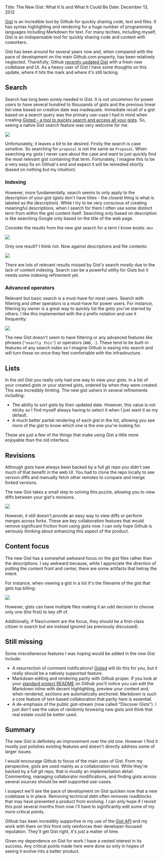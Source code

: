 Title: The New Gist: What It Is and What It Could Be
Date: December 13, 2012

[Gist](http://gist.github.com) is an incredible tool by Github for quickly sharing code, text and files. It has syntax highlighting and rendering for a huge number of programming languages including Markdown for text. For many techies, including myself, Gist is an indispensable tool for quickly sharing code and content with coworkers.

Gist has been around for several years now and, when compared with the pace of development on the main Github.com property, has been relatively neglected. Thankfully, Github [recently updated Gist](https://github.com/blog/1276-welcome-to-a-new-gist) with a fresh new codebase and UI. As a heavy user of Gist I have some thoughts on this update, where it hits the mark and where it's still lacking.

## Search

Search has long been sorely needed in Gist. It is not uncommon for power users to have several hundred to thousands of gists and the previous linear list-view based on creation date was inadequate. Immediate recall of a gist based on a search query was the primary use-case I had in mind when creating [Gisted - a tool to quickly search and access all your gists](https://gistedapp.herokuapp.com). So, seeing a native Gist search feature was very welcome for me.

![](http://f.cl.ly/items/1J0V2s471k2n0n0M2V3Y/Image%202012-12-12%20at%205.05.36%20PM.png)

Unfortunately, it leaves a bit to be desired. Firstly the search is case *sensitive*. So searching for `proposal` is not the same as `Proposal`. When searching my gists I never care about the case and want to just quickly find the most relevant gist containing that term. Fortunately, I imagine this to be a very easy fix on Github's end and expect it will be remedied shortly (based on nothing but my intuition).

### Indexing

However, more fundamentally, search seems to only apply to the description of your gist (gists don't have titles - the closest thing is what is labeled as the description). While I try to be very conscious of creating meaningful descriptions, when I search for them I often use some distinct term from within the gist content itself. Searching only based on description is like searching Google only based on the title of the web page.

Consider the results from the new gist search for a term I know exists: `dev`

![](http://f.cl.ly/items/1s2n3z0i0u0D3k1a2a06/Image%202012-12-12%20at%205.13.40%20PM.png)

Only one result? I think not. Now against descriptions and file contents:

![](http://f.cl.ly/items/1D0R3e023C0s1x3G1L3R/Image%202012-12-12%20at%205.15.22%20PM.png)

There are lots of relevant results missed by Gist's search mostly due to the lack of content indexing. Search can be a powerful utility for Gists but it needs some indexing refinement yet.

### Advanced operators

Relevant but basic search is a must-have for most users. Search with filtering and other operators is a must-have for power users. For instance, filtering by owner is a great way to quickly list the gists you've starred by others. I like this implemented with the `@` prefix notation and use it frequently:

![](http://f.cl.ly/items/081v1N2W0n2C2i3r1t2g/Image%202012-12-12%20at%208.18.31%20PM.png)

The new Gist doesn't seem to have filtering or any advanced features like phrases (`"exactly this"`) or operators (`AND`, `-`). These tend to be built-in features of any search index so I imagine Github is easing into search and will turn these on once they feel comfortable with the infrastructure.

## Lists

In the old Gist you really only had one way to view your gists. In a list of your created gists or your starred gists, ordered by when they were created. This was incredibly limiting. The new gist ushers in several refinements including:

* The ability to sort gists by their updated date. However, this value is not sticky so I find myself always having to select it when I just want it as my default.
* A much better partial rendering of each gist in the list, allowing you see more of the gist to know which one is the one you're looking for.

These are just a few of the things that make using Gist a little more enjoyable than the old interface.

## Revisions

Although gists have always been backed by a full git repo you didn't see much of that benefit in the web UI. You had to clone the repo locally to see version diffs and manually fetch other remotes to compare and merge forked versions.

The new Gist takes a small step to solving this puzzle, allowing you to view diffs between your gist's revisions.

![](http://f.cl.ly/items/1W2O1A3D3W1b322x2R1J/Image%202012-12-12%20at%208.47.55%20PM.png)

However, it still doesn't provide an easy way to view diffs or perform merges across forks. These are key collaboration features that would remove significant friction from using gists now. I can only hope Github is seriously thinking about enhancing this aspect of the product.

## Content focus

The new Gist has a somewhat awkward focus on the gist files rather than the descriptions. I say awkward because, while I appreciate the direction of putting the content front and center, there are some artifacts that betray the intent.

For instance, when viewing a gist in a list it's the filename of the gist that gets top billing:

![](http://f.cl.ly/items/242h231D36362b0C2J2c/Image%202012-12-12%20at%208.57.37%20PM.png)

However, gists can have multiple files making it an odd decision to choose only one (the first) to key off of.

Additionally, if files/content are the focus, they should be a first-class citizen in search but are instead ignored (as previously discussed).

## Still missing

Some miscellaneous features I was hoping would be added in the new Gist include:

* A resurrection of comment notifications! [Gisted](https://gistedapp.herokuapp.com) will do this for you, but it really should be a natively supported feature.
* Markdown editing and rendering parity with Github proper. If you look at your [standard project README](https://github.com/rwdaigle/miyagi#miyagi) on Github you'll notice you can edit the Markdown inline with decent highlighting, preview your content and, when rendered, sections are automatically anchored. Markdown is such a core feature of text-based collaboration that parity here is essential.
* A de-emphasis of the public gist-stream (now called "Discover Gists"). I just don't see the value of randomly browsing new gists and think that real estate could be better used.

## Summary

The new Gist is definitely an improvement over the old one. However I find it mostly just polishes existing features and doesn't directly address some of larger issues.

I would encourage Github to focus of the main uses of Gist. From my perspective, gists are used mainly as a collaboration tool. While they're backed by a full git repo, that is mostly an implementation detail. Commenting, managing collaborator modifications, and finding gists across several sources should be well supported use-cases.

I suspect we'll see the pace of development on Gist quicken now that a new codebase is in place. Removing technical debt often removes roadblocks that may have prevented a product from evolving. I can only hope if I revisit this post several months from now I'll have to significantly edit some of my more critical points.

Github has been incredibly supportive in my use of the [Gist API](http://developer.github.com/v3/gists/) and my work with them on this front only reinforces their developer-focused reputation. They'll get Gist right, it's just a matter of time.

<p class="note" markdown="1">
Given my dependence on Gist for work I have a vested interest in its success. Any critical points made here were done so only in hopes of seeing it evolve into a better product.
</p>